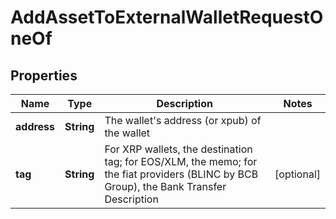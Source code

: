 

# AddAssetToExternalWalletRequestOneOf


## Properties

| Name | Type | Description | Notes |
|------------ | ------------- | ------------- | -------------|
|**address** | **String** | The wallet&#39;s address (or xpub) of the wallet |  |
|**tag** | **String** | For XRP wallets, the destination tag; for EOS/XLM, the memo; for the fiat providers (BLINC by BCB Group), the Bank Transfer Description |  [optional] |



